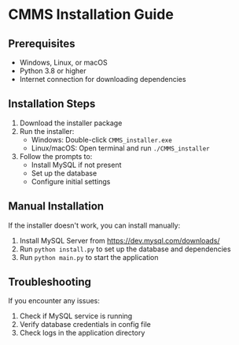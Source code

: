 # CMMS Installation Guide

## Prerequisites
- Windows, Linux, or macOS
- Python 3.8 or higher
- Internet connection for downloading dependencies

## Installation Steps

1. Download the installer package
2. Run the installer:
   - Windows: Double-click `CMMS_installer.exe`
   - Linux/macOS: Open terminal and run `./CMMS_installer`
3. Follow the prompts to:
   - Install MySQL if not present
   - Set up the database
   - Configure initial settings

## Manual Installation

If the installer doesn't work, you can install manually:

1. Install MySQL Server from https://dev.mysql.com/downloads/
2. Run `python install.py` to set up the database and dependencies
3. Run `python main.py` to start the application

## Troubleshooting

If you encounter any issues:
1. Check if MySQL service is running
2. Verify database credentials in config file
3. Check logs in the application directory 